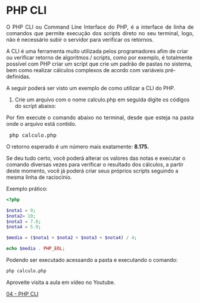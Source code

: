 # PHP CLI

<p align="justify">O PHP CLI ou Command Line Interface do PHP, é a interface de linha de comandos que permite execução dos scripts direto no seu terminal, logo, não é necessário subir o servidor para verificar os retornos.

A CLI é uma ferramenta muito utilizada pelos programadores afim de criar ou verificar retorno de algoritmos / scripts, como por exemplo, é totalmente possível com PHP criar um script que crie um padrão de pastas no sistema, bem como realizar cálculos complexos de acordo com variáveis pré-definidas.

A seguir poderá ser visto um exemplo de como utilizar a CLI do PHP. 

1. Crie um arquivo com o nome calculo.php em seguida digite os códigos do script abaixo:

</p>


<p align="justify"> Por fim execute o comando abaixo no terminal, desde que esteja na pasta onde o arquivo está contido. </p>

<pre> php calculo.php</pre>

<p align="justify">O retorno esperado é um número mais exatamente: <strong> 8.175.</strong> 

Se deu tudo certo, você poderá alterar os valores das notas e executar o comando diversas vezes para verificar o resultado dos cálculos, a partir deste momento, você já poderá criar seus próprios scripts seguindo a mesma linha de raciocínio.

Exemplo prático:
```php
<?php

$nota1 = 9;
$nota2= 10;
$nota3 = 7.8;
$nota4 = 5.9;

$media = ($nota1 + $nota2 + $nota3 + $nota4) / 4;

echo $media . PHP_EOL;
```
Podendo ser executado acessando a pasta e executando o comando:

```bash
php calculo.php
```
Aproveite visita a aula em vídeo no Youtube.
</p>

[04 - PHP CLI](https://www.youtube.com/watch?v=QSsDptVx-1U)